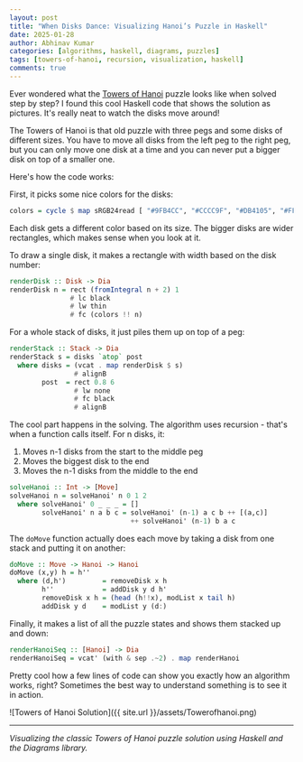 ```yaml
---
layout: post
title: "When Disks Dance: Visualizing Hanoi’s Puzzle in Haskell"
date: 2025-01-28
author: Abhinav Kumar
categories: [algorithms, haskell, diagrams, puzzles]
tags: [towers-of-hanoi, recursion, visualization, haskell]
comments: true
---
```


Ever wondered what the [Towers of Hanoi](https://en.wikipedia.org/wiki/Tower_of_Hanoi) puzzle looks like when solved step by step? I found this cool Haskell code that shows the solution as pictures. It's really neat to watch the disks move around!

The Towers of Hanoi is that old puzzle with three pegs and some disks of different sizes. You have to move all disks from the left peg to the right peg, but you can only move one disk at a time and you can never put a bigger disk on top of a smaller one.

Here's how the code works:

First, it picks some nice colors for the disks:

```haskell
colors = cycle $ map sRGB24read [ "#9FB4CC", "#CCCC9F", "#DB4105", "#FFF8E3", "#33332D"]
```

Each disk gets a different color based on its size. The bigger disks are wider rectangles, which makes sense when you look at it.

To draw a single disk, it makes a rectangle with width based on the disk number:

```haskell
renderDisk :: Disk -> Dia
renderDisk n = rect (fromIntegral n + 2) 1
               # lc black
               # lw thin
               # fc (colors !! n)
```

For a whole stack of disks, it just piles them up on top of a peg:

```haskell
renderStack :: Stack -> Dia
renderStack s = disks `atop` post
  where disks = (vcat . map renderDisk $ s)
                # alignB
        post  = rect 0.8 6
                # lw none
                # fc black
                # alignB
```

The cool part happens in the solving. The algorithm uses recursion - that's when a function calls itself. For n disks, it:

1. Moves n-1 disks from the start to the middle peg
2. Moves the biggest disk to the end
3. Moves the n-1 disks from the middle to the end

```haskell
solveHanoi :: Int -> [Move]
solveHanoi n = solveHanoi' n 0 1 2
  where solveHanoi' 0 _ _ _ = []
        solveHanoi' n a b c = solveHanoi' (n-1) a c b ++ [(a,c)]
                              ++ solveHanoi' (n-1) b a c
```

The `doMove` function actually does each move by taking a disk from one stack and putting it on another:

```haskell
doMove :: Move -> Hanoi -> Hanoi
doMove (x,y) h = h''
  where (d,h')         = removeDisk x h
        h''            = addDisk y d h'
        removeDisk x h = (head (h!!x), modList x tail h)
        addDisk y d    = modList y (d:)
```

Finally, it makes a list of all the puzzle states and shows them stacked up and down:

```haskell
renderHanoiSeq :: [Hanoi] -> Dia
renderHanoiSeq = vcat' (with & sep .~2) . map renderHanoi
```

Pretty cool how a few lines of code can show you exactly how an algorithm works, right? Sometimes the best way to understand something is to see it in action.

![Towers of Hanoi Solution]({{ site.url }}/assets/Towerofhanoi.png)

---

*Visualizing the classic Towers of Hanoi puzzle solution using Haskell and the Diagrams library.* 
